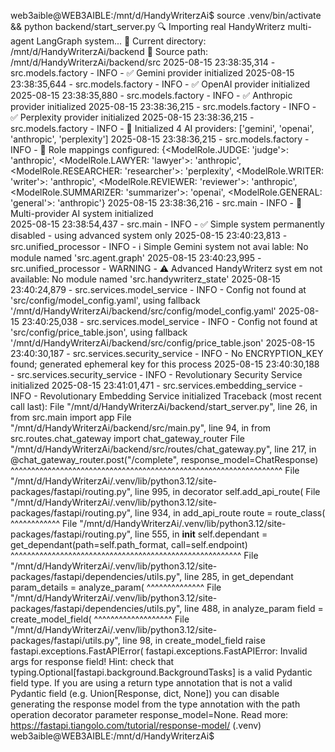 web3aible@WEB3AIBLE:/mnt/d/HandyWriterzAi$ source .venv/bin/activate && python backend/start_server.py
🔍 Importing real HandyWriterz multi-agent LangGraph system...
📂 Current directory: /mnt/d/HandyWriterzAi/backend
📂 Source path: /mnt/d/HandyWriterzAi/backend/src
2025-08-15 23:38:35,314 - src.models.factory - INFO - ✅ Gemini provider initialized
2025-08-15 23:38:35,644 - src.models.factory - INFO - ✅ OpenAI provider initialized
2025-08-15 23:38:35,880 - src.models.factory - INFO - ✅ Anthropic provider initialized
2025-08-15 23:38:36,215 - src.models.factory - INFO - ✅ Perplexity provider initialized
2025-08-15 23:38:36,215 - src.models.factory - INFO - 🔧 Initialized 4 AI providers: ['gemini', 'openai', 'anthropic', 'perplexity']
2025-08-15 23:38:36,215 - src.models.factory - INFO - 🎯 Role mappings configured: {<ModelRole.JUDGE: 'judge'>: 'anthropic', <ModelRole.LAWYER: 'lawyer'>: 'anthropic', <ModelRole.RESEARCHER: 'researcher'>: 'perplexity', <ModelRole.WRITER: 'writer'>: 'anthropic', <ModelRole.REVIEWER: 'reviewer'>: 'anthropic', <ModelRole.SUMMARIZER: 'summarizer'>: 'openai', <ModelRole.GENERAL: 'general'>: 'anthropic'}
2025-08-15 23:38:36,216 - src.main - INFO - 🤖 Multi-provider AI system initialized      
2025-08-15 23:38:54,437 - src.main - INFO - ✅ Simple system permanently disabled - using 
advanced system only
2025-08-15 23:40:23,813 - src.unified_processor - INFO - ℹ️ Simple Gemini system not avai
lable: No module named 'src.agent.graph'
2025-08-15 23:40:23,995 - src.unified_processor - WARNING - ⚠️ Advanced HandyWriterz syst
em not available: No module named 'src.handywriterz_state'
2025-08-15 23:40:24,879 - src.services.model_service - INFO - Config not found at 'src/config/model_config.yaml', using fallback '/mnt/d/HandyWriterzAi/backend/src/config/model_config.yaml'
2025-08-15 23:40:25,038 - src.services.model_service - INFO - Config not found at 'src/config/price_table.json', using fallback '/mnt/d/HandyWriterzAi/backend/src/config/price_table.json'
2025-08-15 23:40:30,187 - src.services.security_service - INFO - No ENCRYPTION_KEY found; generated ephemeral key for this process
2025-08-15 23:40:30,188 - src.services.security_service - INFO - Revolutionary Security Service initialized
2025-08-15 23:41:01,471 - src.services.embedding_service - INFO - Revolutionary Embedding Service initialized
Traceback (most recent call last):
  File "/mnt/d/HandyWriterzAi/backend/start_server.py", line 26, in <module>
    from src.main import app
  File "/mnt/d/HandyWriterzAi/backend/src/main.py", line 94, in <module>
    from src.routes.chat_gateway import chat_gateway_router
  File "/mnt/d/HandyWriterzAi/backend/src/routes/chat_gateway.py", line 217, in <module>
    @chat_gateway_router.post("/complete", response_model=ChatResponse)
     ^^^^^^^^^^^^^^^^^^^^^^^^^^^^^^^^^^^^^^^^^^^^^^^^^^^^^^^^^^^^^^^^^^
  File "/mnt/d/HandyWriterzAi/.venv/lib/python3.12/site-packages/fastapi/routing.py", line 995, in decorator
    self.add_api_route(
  File "/mnt/d/HandyWriterzAi/.venv/lib/python3.12/site-packages/fastapi/routing.py", line 934, in add_api_route
    route = route_class(
            ^^^^^^^^^^^^
  File "/mnt/d/HandyWriterzAi/.venv/lib/python3.12/site-packages/fastapi/routing.py", line 555, in __init__
    self.dependant = get_dependant(path=self.path_format, call=self.endpoint)
                     ^^^^^^^^^^^^^^^^^^^^^^^^^^^^^^^^^^^^^^^^^^^^^^^^^^^^^^^^
  File "/mnt/d/HandyWriterzAi/.venv/lib/python3.12/site-packages/fastapi/dependencies/utils.py", line 285, in get_dependant
    param_details = analyze_param(
                    ^^^^^^^^^^^^^^
  File "/mnt/d/HandyWriterzAi/.venv/lib/python3.12/site-packages/fastapi/dependencies/utils.py", line 488, in analyze_param
    field = create_model_field(
            ^^^^^^^^^^^^^^^^^^^
  File "/mnt/d/HandyWriterzAi/.venv/lib/python3.12/site-packages/fastapi/utils.py", line 
98, in create_model_field
    raise fastapi.exceptions.FastAPIError(
fastapi.exceptions.FastAPIError: Invalid args for response field! Hint: check that typing.Optional[fastapi.background.BackgroundTasks] is a valid Pydantic field type. If you are 
using a return type annotation that is not a valid Pydantic field (e.g. Union[Response, dict, None]) you can disable generating the response model from the type annotation with the path operation decorator parameter response_model=None. Read more: https://fastapi.tiangolo.com/tutorial/response-model/
(.venv) web3aible@WEB3AIBLE:/mnt/d/HandyWriterzAi$ 
